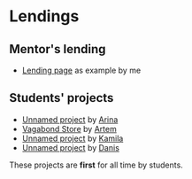 # Lendings

## Mentor's lending

* [Lending page](https://eduardsuyargulov.github.io/cmit/suyargulov-lending/) as example by me 

## Students' projects

* [Unnamed project](https://eduardsuyargulov.github.io/cmit/arina/) by [Arina](https://github.com/Arinanananana00000)
* [Vagabond Store](https://eduardsuyargulov.github.io/cmit/artem/) by [Artem](https://github.com/psyhodelic1)
* [Unnamed project](https://eduardsuyargulov.github.io/cmit/kamila/) by [Kamila](https://github.com/Robot1357)
* [Unnamed project](https://eduardsuyargulov.github.io/cmit/danis/) by [Danis](https://github.com/Danis379)

These projects are **first** for all time by students.